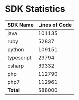 # SDK Statistics

| SDK Name | Lines of Code |
| -------- | ------------- |
| java | 101135 |
| ruby | 52837 |
| python | 109151 |
| typescript | 29794 |
| csharp | 69332 |
| php | 112790 |
| php7 | 112961 |
| **Total** | 588000 |

